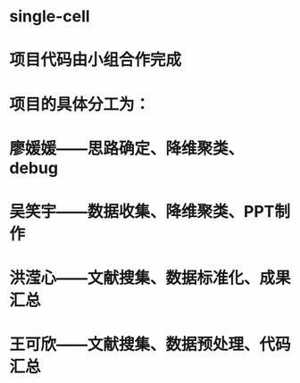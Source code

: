 # single-cell
# 项目代码由小组合作完成
# 项目的具体分工为：
# 廖媛媛——思路确定、降维聚类、debug
# 吴笑宇——数据收集、降维聚类、PPT制作
# 洪滢心——文献搜集、数据标准化、成果汇总
# 王可欣——文献搜集、数据预处理、代码汇总
